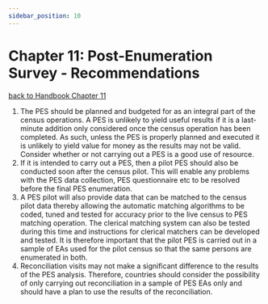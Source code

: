 ```yaml
---
sidebar_position: 10
---
```

# Chapter 11: Post-Enumeration Survey - Recommendations
[back to Handbook Chapter 11](https://tech-acs.github.io/e-census-handbook/docs/category/chapter-11post-enumeration-survey)

1. The PES should be planned and budgeted for as an integral part of the census operations. A PES is unlikely to yield useful results if it is a last-minute addition only considered once the census operation has been completed. As such, unless the PES is properly planned and executed it is unlikely to yield value for money as the results may not be valid. Consider whether or not carrying out a PES is a good use of resource.
2. If it is intended to carry out a PES, then a pilot PES should also be conducted soon after the census pilot.
  This will enable any problems with the PES data collection, PES questionnaire etc to be resolved before the final PES enumeration.
3. A PES pilot will also provide data that can be matched to the census pilot data thereby allowing the automatic matching algorithms to be coded, tuned and tested for accuracy prior to the live census to PES matching operation. The clerical matching system can also be tested during this time and instructions for clerical matchers can be developed and tested. It is therefore important that the pilot PES is carried out in a sample of EAs used for the pilot census so that the same persons are enumerated in both.
4. Reconciliation visits may not make a significant difference to the results of the PES analysis.
Therefore, countries should consider the possibility of only carrying out reconciliation in a sample of PES EAs only and should have a plan to use the results of the reconciliation. 
